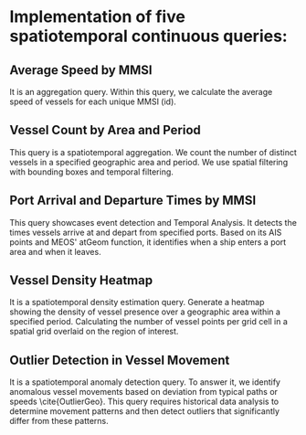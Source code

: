 # Implementation of five spatiotemporal continuous queries:

## Average Speed by MMSI
It is an aggregation query. Within this query, we calculate the average speed of vessels for each unique MMSI (id).

## Vessel Count by Area and Period
This query is a spatiotemporal aggregation. We count the number of distinct vessels in a specified geographic area and period. We use spatial filtering with bounding boxes and temporal filtering.

## Port Arrival and Departure Times by MMSI
This query showcases event detection and Temporal Analysis. It detects the times vessels arrive at and depart from specified ports. Based on its AIS points and MEOS' atGeom function, it identifies when a ship enters a port area and when it leaves.

## Vessel Density Heatmap
It is a spatiotemporal density estimation query.
Generate a heatmap showing the density of vessel presence over a geographic area within a specified period. Calculating the number of vessel points per grid cell in a spatial grid overlaid on the region of interest.

## Outlier Detection in Vessel Movement
It is a spatiotemporal anomaly detection query. To answer it, we identify anomalous vessel movements based on deviation from typical paths or speeds \cite{OutlierGeo}. This query requires historical data analysis to determine movement patterns and then detect outliers that significantly differ from these patterns. 
